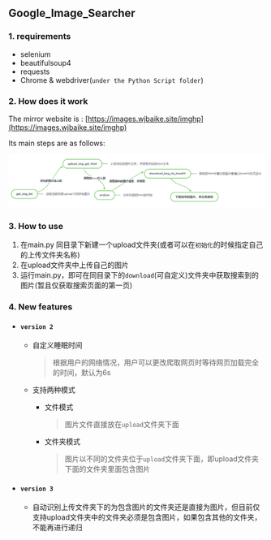## Google_Image_Searcher

### 1. requirements

- selenium
- beautifulsoup4
- requests
- Chrome & webdriver(`under the Python Script folder`)

### 2. How does it work

The mirror website is : [https://images.wjbaike.site/imghp](https://images.wjbaike.site/imghp)

Its main steps are as follows:

<img src='process.png' >

### 3. How to use

1. 在main.py 同目录下新建一个upload文件夹(或者可以在`初始化`的时候指定自己的上传文件夹名称)
2. 在upload文件夹中上传自己的图片
3. 运行main.py，即可在同目录下的`download`(可自定义)文件夹中获取搜索到的图片(暂且仅获取搜索页面的第一页)


### 4. New features
- #### `version 2`
  
  - 自定义睡眠时间  
  
    >  根据用户的网络情况，用户可以更改爬取网页时等待网页加载完全的时间，默认为6s
  
  - 支持两种模式
  
    - 文件模式
  
      > 图片文件直接放在`upload`文件夹下面
  
    - 文件夹模式
  
      > 图片以不同的文件夹位于`upload`文件夹下面，即upload文件夹下面的文件夹里面包含图片

- #### `version 3`
  - 自动识别上传文件夹下的为包含图片的文件夹还是直接为图片，但目前仅支持upload文件夹中的文件夹必须是包含图片，如果包含其他的文件夹，不能再进行递归
